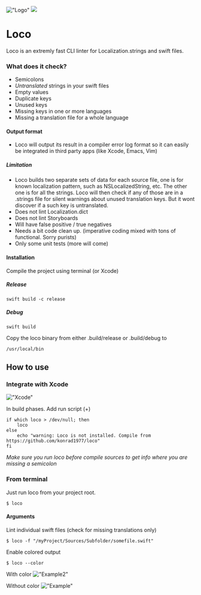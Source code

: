 
!["Logo"](https://github.com/konrad1977/loco/blob/main/images/logo.png)
![](https://img.shields.io/github/languages/top/konrad1977/loco)

# Loco
Loco is an extremly fast CLI linter for Localization.strings and swift files.

### What does it check?
- Semicolons
- *Untranslated* strings in your swift files
- Empty values
- Duplicate keys
- Unused keys
- Missing keys in one or more languages
- Missing a translation file for a whole language

#### Output format
- Loco will output its result in a compiler error log format so it can easily be integrated in third party apps (like Xcode, Emacs, Vim)

##### Limitation
- Loco builds two separate sets of data for each source file, one is for known localization pattern, such as NSLocalizedString, etc. The other one is for all the strings. Loco will then check if any of those are in a .strings file for silent warnings about unused translation keys. But it wont discover if a such key is untranslated. 
- Does not lint Localization.dict
- Does not lint Storyboards
- Will have false positive / true negatives
- Needs a bit code clean up. (imperative coding mixed with tons of functional. Sorry purists)
- Only some unit tests (more will come)

#### Installation
Compile the project using terminal (or Xcode)

##### Release
```shell
swift build -c release
```

##### Debug
```shell
swift build
```

Copy the loco binary from either .build/release or .build/debug to
```shell
/usr/local/bin
```

## How to use

### Integrate with Xcode
!["Xcode"](https://github.com/konrad1977/loco/blob/main/images/xcode.png)

In build phases. Add run script (+)
```shell
if which loco > /dev/null; then
	loco
else 
	echo "warning: Loco is not installed. Compile from https://github.com/konrad1977/loco"
fi
```

*Make sure you run loco before compile sources to get info where you are missing a semicolon*

### From terminal
Just run loco from your project root.
```shell
$ loco
```

#### Arguments
Lint individual swift files (check for missing translations only)
```shell
$ loco -f "/myProject/Sources/Subfolder/somefile.swift"
```

Enable colored output
```shell
$ loco --color
```
With color
!["Example2"](https://github.com/konrad1977/loco/blob/main/images/example2.png)

Without color
!["Example"](https://github.com/konrad1977/loco/blob/main/images/example.png)
